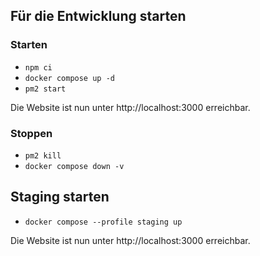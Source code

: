 ## Für die Entwicklung starten

### Starten

- `npm ci`
- `docker compose up -d`
- `pm2 start`

Die Website ist nun unter http://localhost:3000 erreichbar.

### Stoppen

- `pm2 kill`
- `docker compose down -v`

## Staging starten

- `docker compose --profile staging up`

Die Website ist nun unter http://localhost:3000 erreichbar.
